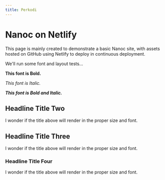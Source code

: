 ```yaml
---
title: Perkodi
---
```


# Nanoc on Netlify
This page is mainly created to demonstrate a basic Nanoc site, with assets hosted on GitHub using Netlify to deploy in continuous deployment.

We'll run some font and layout tests...

**This font is Bold.**

*This font is Italic.*

***This font is Bold and Italic.***

## Headline Title Two
I wonder if the title above will render in the proper size and font.

## Headline Title Three
I wonder if the title above will render in the proper size and font.

### Headline Title Four
I wonder if the title above will render in the proper size and font.
